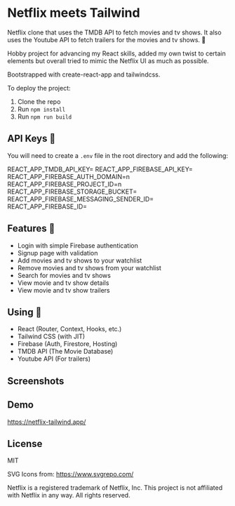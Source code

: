 # Netflix meets Tailwind 

Netflix clone that uses the TMDB API to fetch movies and tv shows. It also uses the Youtube API to fetch trailers for the movies and tv shows. 🚀

Hobby project for advancing my React skills, added my own twist to certain elements but overall tried to mimic the Netflix UI as much as possible.

Bootstrapped with create-react-app and tailwindcss.

To deploy the project:

1. Clone the repo
2. Run `npm install`
3. Run `npm run build`

## API Keys 🔑

You will need to create a `.env` file in the root directory and add the following:

REACT_APP_TMDB_API_KEY=
REACT_APP_FIREBASE_API_KEY=
REACT_APP_FIREBASE_AUTH_DOMAIN=n
REACT_APP_FIREBASE_PROJECT_ID=n
REACT_APP_FIREBASE_STORAGE_BUCKET=
REACT_APP_FIREBASE_MESSAGING_SENDER_ID=
REACT_APP_FIREBASE_ID=

## Features 🚀

- Login with simple Firebase authentication
- Signup page with validation
- Add movies and tv shows to your watchlist
- Remove movies and tv shows from your watchlist
- Search for movies and tv shows
- View movie and tv show details
- View movie and tv show trailers

## Using 🧰

- React (Router, Context, Hooks, etc.)
- Tailwind CSS (with JIT)
- Firebase (Auth, Firestore, Hosting)
- TMDB API (The Movie Database)
- Youtube API (For trailers)

## Screenshots

## Demo

https://netflix-tailwind.app/

## License

MIT

SVG Icons from: https://www.svgrepo.com/

Netflix is a registered trademark of Netflix, Inc. This project is not affiliated with Netflix in any way. All rights reserved.
